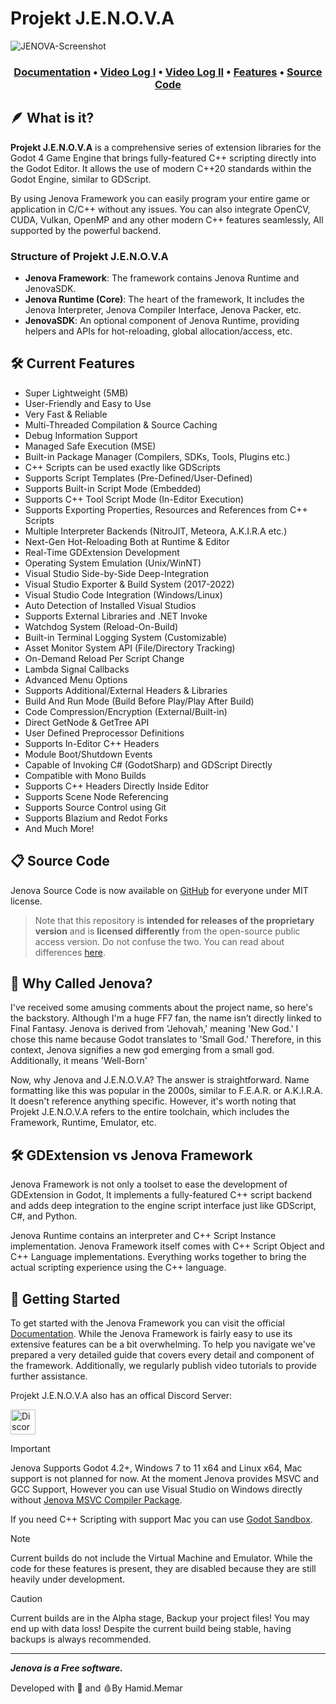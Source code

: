 
# Projekt J.E.N.O.V.A

![JENOVA-Screenshot](https://github.com/user-attachments/assets/f17e2947-622d-47c2-9d2f-de10137a3279)

<h3 align="center">
 <a href="https://jenova-framework.github.io/docs/">Documentation</a> • <a href="https://youtu.be/r01HLjdXV6o">Video Log I</a> • <a href="https://youtu.be/QnX8RZW9Jiw">Video Log II</a> • <a href="https://youtu.be/yDTRpFKqWwo">Features</a> • <a href="https://github.com/Jenova-Framework/Jenova-Runtime">Source Code</a>
</h3>

## 🪶 What is it?
**Projekt J.E.N.O.V.A** is a comprehensive series of extension libraries for the Godot 4 Game Engine that brings fully-featured C++ scripting directly into the Godot Editor. It allows the use of modern C++20 standards within the Godot Engine, similar to GDScript. 

By using Jenova Framework you can easily program your entire game or application in C/C++ without any issues. You can also integrate OpenCV, CUDA, Vulkan, OpenMP and any other modern C++ features seamlessly, All supported by the powerful backend.

### Structure of Projekt J.E.N.O.V.A
- **Jenova Framework**: The framework contains Jenova Runtime and JenovaSDK.
- **Jenova Runtime (Core)**: The heart of the framework, It includes the Jenova Interpreter, Jenova Compiler Interface, Jenova Packer, etc.
- **JenovaSDK**: An optional component of Jenova Runtime, providing helpers and APIs for hot-reloading, global allocation/access, etc.

## 🛠️ Current Features
- Super Lightweight (5MB)
- User-Friendly and Easy to Use
- Very Fast & Reliable
- Multi-Threaded Compilation & Source Caching
- Debug Information Support
- Managed Safe Execution (MSE)
- Built-in Package Manager (Compilers, SDKs, Tools, Plugins etc.)
- C++ Scripts can be used exactly like GDScripts
- Supports Script Templates (Pre-Defined/User-Defined)
- Supports Built-in Script Mode (Embedded)
- Supports C++ Tool Script Mode (In-Editor Execution)
- Supports Exporting Properties, Resources and References from C++ Scripts
- Multiple Interpreter Backends (NitroJIT, Meteora, A.K.I.R.A etc.)
- Next-Gen Hot-Reloading Both at Runtime & Editor
- Real-Time GDExtension Development
- Operating System Emulation (Unix/WinNT)
- Visual Studio Side-by-Side Deep-Integration
- Visual Studio Exporter & Build System (2017-2022)
- Visual Studio Code Integration (Windows/Linux)
- Auto Detection of Installed Visual Studios
- Supports External Libraries and .NET Invoke
- Watchdog System (Reload-On-Build)
- Built-in Terminal Logging System (Customizable)
- Asset Monitor System API (File/Directory Tracking)
- On-Demand Reload Per Script Change
- Lambda Signal Callbacks
- Advanced Menu Options
- Supports Additional/External Headers & Libraries
- Build And Run Mode (Build Before Play/Play After Build)
- Code Compression/Encryption (External/Built-in)
- Direct GetNode & GetTree API
- User Defined Preprocessor Definitions
- Supports In-Editor C++ Headers
- Module Boot/Shutdown Events
- Capable of Invoking C# (GodotSharp) and GDScript Directly
- Compatible with Mono Builds
- Supports C++ Headers Directly Inside Editor
- Supports Scene Node Referencing
- Supports Source Control using Git
- Supports Blazium and Redot Forks
- And Much More!

## 📋 Source Code
Jenova Source Code is now available on [GitHub](https://github.com/Jenova-Framework/Jenova-Runtime) for everyone under MIT license.
> Note that this repository is **intended for releases of the proprietary version** and is **licensed differently** from the open-source public access version. Do not confuse the two. You can read about differences [here](https://github.com/Jenova-Framework/Jenova-Runtime?tab=readme-ov-file#open-source-vs-proprietary).

## 👻 Why Called Jenova?
I've received some amusing comments about the project name, so here's the backstory. Although I'm a huge FF7 fan, the name isn’t directly linked to Final Fantasy. Jenova is derived from 'Jehovah,' meaning 'New God.' I chose this name because Godot translates to 'Small God.' Therefore, in this context, Jenova signifies a new god emerging from a small god. Additionally, it means 'Well-Born'

Now, why Jenova and J.E.N.O.V.A? The answer is straightforward. Name formatting like this was popular in the 2000s, similar to F.E.A.R. or A.K.I.R.A. It doesn't reference anything specific. However, it's worth noting that Projekt J.E.N.O.V.A refers to the entire toolchain, which includes the Framework, Runtime, Emulator, etc.

## 🛠️ GDExtension vs Jenova Framework
Jenova Framework is not only a toolset to ease the development of GDExtension in Godot, It implements a fully-featured C++ script backend and adds deep integration to the engine script interface just like GDScript, C#, and Python.

Jenova Runtime contains an interpreter and C++ Script Instance implementation. Jenova Framework itself comes with C++ Script Object and C++ Language implementations. Everything works together to bring the actual scripting experience using the C++ language.

## 📃 Getting Started
To get started with the Jenova Framework you can visit the official [Documentation](https://jenova-framework.github.io/docs/pages/Getting-Started). While the Jenova Framework is fairly easy to use its extensive features can be a bit overwhelming. 
To help you navigate we've prepared a very detailed guide that covers every detail and component of the framework. 
Additionally, we regularly publish video tutorials to provide further assistance.

Projekt J.E.N.O.V.A also has an offical Discord Server:

<a href="https://discord.gg/p7zAf6aBPz" title="Join J.E.N.O.V.A Official Discord Server"><img src="https://assets-global.website-files.com/6257adef93867e50d84d30e2/636e0b5061df29d55a92d945_full_logo_blurple_RGB.svg" alt="Discord" height="40" /></a>

> [!IMPORTANT]  
> Jenova Supports Godot 4.2+, Windows 7 to 11 x64 and Linux x64, Mac support is not planned for now.
> At the moment Jenova provides MSVC and GCC Support, However you can use Visual Studio on Windows directly without [Jenova MSVC Compiler Package](https://github.com/Jenova-Framework/Jenova-Packages/releases/tag/jenova-msvc-compiler-pkg-14.41.34120).
>
> If you need C++ Scripting with support Mac you can use [Godot Sandbox](https://github.com/libriscv/godot-sandbox).

> [!NOTE]  
> Current builds do not include the Virtual Machine and Emulator. While the code for these features is present, they are disabled because they are still heavily under development.

> [!CAUTION]
> Current builds are in the Alpha stage, Backup your project files! You may end up with data loss! Despite the current build being stable, having backups is always recommended.

---
***Jenova is a Free software.***

Developed with 💙 and 🩸By Hamid.Memar
